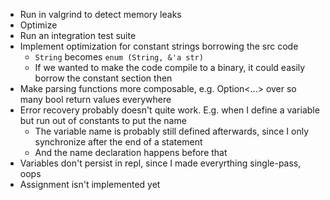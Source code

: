 - Run in valgrind to detect memory leaks
- Optimize
- Run an integration test suite
- Implement optimization for constant strings borrowing the src code
  - `String` becomes `enum (String, &'a str)`
  - If we wanted to make the code compile to a binary, it could easily borrow the constant section then
- Make parsing functions more composable, e.g. Option<...> over so many bool return values everywhere
- Error recovery probably doesn't quite work. E.g. when I define a variable but run out of constants to put the name
  - The variable name is probably still defined afterwards, since I only synchronize after the end of a statement
  - And the name declaration happens before that
- Variables don't persist in repl, since I made everyrthing single-pass, oops
- Assignment isn't implemented yet